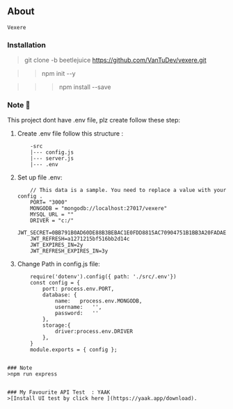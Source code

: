 ## About
    Vexere 

### Installation

>git clone -b beetlejuice https://github.com/VanTuDev/vexere.git

>>npm init --y

>>>npm install --save

### Note :eyes:
This project dont have .env file, plz create follow these step:
1. Create .env file follow this structure :
    ```
        -src
        |--- config.js
        |--- server.js
        |--- .env 
    ```
2. Set up file .env: 
    ```
        // This data is a sample. You need to replace a value with your config .
        PORT= "3000"
        MONGODB = "mongodb://localhost:27017/vexere"
        MYSQL_URL = ""
        DRIVER = "c:/"
        JWT_SECRET=0BB791B0AD60DE88B3BEBAC1E0FDD8815AC70904751B1BB3A20FADAE35E024B6
        JWT_REFRESH=a1271215bf516bb2d14c 
        JWT_EXPIRES_IN=2y
        JWT_REFRESH_EXPIRES_IN=3y
    ```
 3. Change Path in config.js file:
    ```
        require('dotenv').config({ path: './src/.env'})
        const config = {
            port: process.env.PORT,
            database: {
                name:   process.env.MONGODB,
                username:   '',
                password:   ''
            },
            storage:{
                driver:process.env.DRIVER
            },
        }
        module.exports = { config }; 
   ```   

### Note 
>npm run express
    

### My Favourite API Test  : YAAK      
>[Install UI test by click here ](https://yaak.app/download).
    